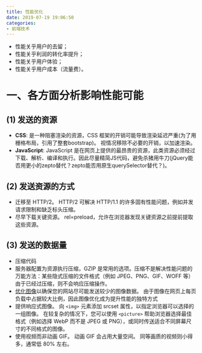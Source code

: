 ```yaml
---
title: 性能优化
date: 2019-07-19 19:06:50
categories: 
- 前端技术
---
```



- 性能关乎用户的去留；
- 性能关乎利润的转化率提升；
- 性能关乎用户体验；
- 性能关乎用户成本（流量费）。
<!--more-->

# 一、各方面分析影响性能可能

## (1) 发送的资源
-  **CSS**: 是一种阻塞渲染的资源，CSS 框架的开销可能导致渲染延迟严重(为了用栅格布局，引用了整套bootstrap)。 视情况移除不必要的开销，以加速渲染。
-  **JavaScript**:  JavaScript 是在网页上提供的最昂贵的资源，此类资源必须经过下载、解析、编译和执行。因此尽量精简JS代码，避免杀猪用牛刀(jQuery能否用更小的zepto替代？zepto能否用原生querySelector替代？)。 


## (2) 发送资源的方式
- 迁移至 HTTP/2。 HTTP/2 可解决 HTTP/1.1 的许多固有性能问题，例如并发请求限制和缺乏标头压缩。
- 尽早下载关键资源。 rel=preload，允许在浏览器发现关键资源之前提前提取这些资源。

## (3) 发送的数据量
- 压缩代码
- 服务器配置为资源执行压缩，GZIP 是常用的选项。压缩不是解决性能问题的万能方法：某些隐式压缩的文件格式（例如 JPEG、PNG、GIF、WOFF 等）由于已经过压缩，则不会响应压缩操作。
- [优化图像](https://developers.google.cn/web/fundamentals/performance/optimizing-content-efficiency/automating-image-optimization/#what-is-webp)以确保您的网站尽可能发送较少的图像数据。 由于图像在网页上每页负载中占据较大比例，因此图像优化成为提升性能的独特方式
- 提供响应式图像。 向 `<img>` 元素添加 srcset 属性，以指定浏览器可以选择的一组图像。 在较复杂的情况下，您可以使用 `<picture>` 帮助浏览器选择最佳格式（例如选择 WebP 而不是 JPEG 或 PNG），或同时传送适合不同屏幕尺寸的不同格式的图像。
- 使用视频而非动画 GIF。 动画 GIF 会占用大量空间。 同等画质的视频则小得多，通常低 80% 左右。